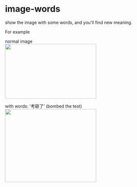 # image-words
show the image with some words, and you'll find new meaning.


For example

normal image   
<img src="https://image.ibb.co/g9OSez/image.jpg" width="300" height="180" >   


with words: '考砸了' (bombed the test)   
<img src="https://image.ibb.co/gpBSUz/image.jpg" width="300" height="240" >   


